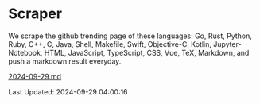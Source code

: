 # Scraper

We scrape the github trending page of these languages: Go, Rust, Python, Ruby, C++, C, Java, Shell, Makefile, Swift, Objective-C, Kotlin, Jupyter-Notebook, HTML, JavaScript, TypeScript, CSS, Vue, TeX, Markdown, and push a markdown result everyday.

[2024-09-29.md](https://github.com/yangwenmai/github-trending-backup/blob/master/2024-09-29.md)

Last Updated: 2024-09-29 04:00:16